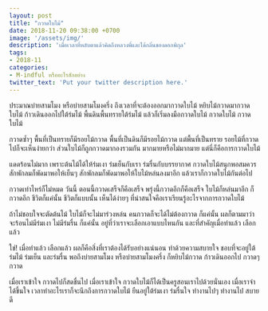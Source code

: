 ```yaml
---
layout: post
title: "กวาดใบไม้"
date: 2018-11-20 09:38:00 +0700
image: '/assets/img/'
description: 'เมื่อเวลาที่หลับตาแล้วคิดถึงหลวงพี่และได้กลิ่นของดอกพิกุล'
tags:
- 2018-11
categories:
- M-indful หรืออะไรสักอย่าง
twitter_text: 'Put your twitter description here.'
---
```

ประมาณบ่ายสามโมง หรือบ่ายสามโมงครึ่ง ถึงเวลาที่จะต้องออกมากวาดใบไม้ หยิบไม้กวาดมากวาดใบไม้ ก้าวเดินออกไปใต้ร่มไม้ พื้นดินพื้นทรายใต้ร่มไม้ แล้วก็เริ่มลงมือกวาดใบไม้ กวาดใบไม้ กวาดใบไม้

กวาดซ้ำๆ พื้นที่เป็นทรายก็มีรอยไม้กวาด พื้นที่เป็นดินก็มีรอยไม้กวาด แต่พื้นที่เป็นทราย รอยไม้ที่กวาดไปก็จะเห็นง่ายกว่า ส่วนใบไม้ก็ถูกกวาดมากองรวมกัน มากมายหรือไม่มากมาย แต่นี่ก็คือการกวาดใบไม้

แดดร้อนไม่มาก เพราะต้นไม้ได้ให้ร่มเงา ร่มเย็นกับเรา ร่มรื่นกับบรรยากาศ กวาดใบไม้สนุกพอสมควร สักพักลมก็พัดมาพอให้เย็นๆ สักพักลมก็พัดมาพอให้ใบไม้หล่นลงมาอีก แล้วเราก็กวาดใบไม้กันต่อไป

กวาดเท่าไหร่ก็ไม่หมด วันนี้ ตอนนี้กวาดเสร็จก็คือเสร็จ พรุ่งนี้กวาดอีกก็คือเสร็จ ใบไม้ก็หล่นมาอีก ก็กวาดอีก ชีวิตก็แค่นั้น ชีวิตก็แบบนั้น เห็นได้ง่ายๆ ที่น่าสนใจคือเราเรียนรู้อะไรจากการกวาดใบไม้

ถ้าไม่ชอบใจจะตัดต้นไม้ ใบไม้ก็จะไม่มาร่วงหล่น คนกวาดก็จะได้ไม่ต้องกวาด ก็แค่นั้น ผลก็ตามมาว่าจะร้อนไม่มีร่มเงา ไม่มีร่มรื่น ก็แค่นั้น อยู่ที่ว่าเราจะเลือกเอาแบบไหนกัน และที่สำคัญเมื่อทำแล้ว เลือกแล้ว

ใช่! เมื่อทำแล้ว เลือกแล้ว ผลก็คือสิ่งที่เราต้องได้รับอย่างแน่นอน ทำด้วยความสบายใจ ชอบที่จะอยู่ใต้ร่มไม้ ร่มเย็น และร่มรื่น พอถึงบ่ายสามโมง หรือบ่ายสามโมงครึ่ง ก็หยิบไม้กวาด ก้าวเดินออกไป กวาดๆ กวาด

เมื่อเราเข้าใจ กวาดไปก็สดชื่นไป เมื่อเราเข้าใจ กวาดใบไม้ก็ได้เป็นครูสอนเราไปด้วยนั่นเอง เมื่อเราจำได้ขึ้นใจ เวลาทำอะไรเราก็จะนึกถึงการกวาดใบไม้ ยืนอยู่ใต้ร่มเงา ร่มรื่นใจ ทำงานไปๆ ทำงานไป สบายดี
